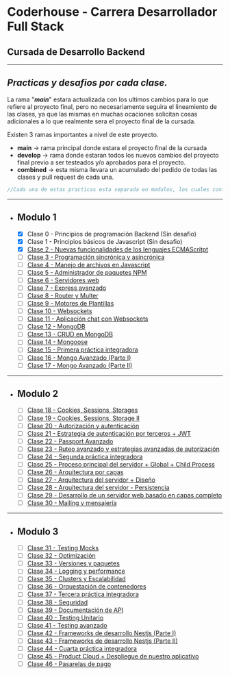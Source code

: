# Coderhouse - Carrera Desarrollador Full Stack
## Cursada de Desarrollo Backend


---
## _**Practicas y desafios por cada clase.**_

La rama "_**main**_" estara actualizada con los ultimos cambios para lo que refiere al proyecto final, pero no necesariamente seguira el lineamiento de las clases, ya que las mismas en muchas ocaciones solicitan cosas adicionales a lo que realmente sera el proyecto final de la cursada.

Existen 3 ramas importantes a nivel de este proyecto.
- **main** -> rama principal donde estara el proyecto final de la cursada
- **develop** -> rama donde estaran todos los nuevos cambios del proyecto final previo a ser testeados y/o aprobados para el proyecto.
- **combined** -> esta misma llevara un acumulado del pedido de todas las clases y pull request de cada una.

 ```js
 //Cada una de estas practicas esta separada en modulos, los cuales conforman la finalidad de la cursada. Y estan asociadas a una pull request distinta. La unificacion de las clases estaran sobre la rama "combined"
 ```

---
- ## Modulo 1

  - [X] Clase 0 - Principios de programación Backend (Sin desafio)
  - [X] Clase 1 - Principios básicos de Javascript (Sin desafio)
  - [X] [Clase 2 - Nuevas funcionalidades de los lenguajes ECMAScritpt](https://github.com/ifritzler/coder-backend/pull/1)
  - [ ] [Clase 3 - Programación sincrónica y asincrónica](#)
  - [ ] [Clase 4 - Manejo de archivos en Javascript](#)
  - [ ] [Clase 5 - Administrador de paquetes NPM](#)
  - [ ] [Clase 6 - Servidores web](#)
  - [ ] [Clase 7 - Express avanzado](#)
  - [ ] [Clase 8 - Router y Multer](#)
  - [ ] [Clase 9 - Motores de Plantillas](#)
  - [ ] [Clase 10 - Websockets](#)
  - [ ] [Clase 11 - Aplicación chat con Websockets](#)
  - [ ] [Clase 12 - MongoDB](#)
  - [ ] [Clase 13 - CRUD en MongoDB](#)
  - [ ] [Clase 14 - Mongoose](#)
  - [ ] [Clase 15 - Primera práctica integradora](#)
  - [ ] [Clase 16 - Mongo Avanzado (Parte I)](#)
  - [ ] [Clase 17 - Mongo Avanzado (Parte II)](#)

---
- ## Modulo 2

  - [ ] [Clase 18 - Cookies, Sessions, Storages](#)
  - [ ] [Clase 19 - Cookies, Sessions, Storage II](#)
  - [ ] [Clase 20 - Autorización y autenticación](#)
  - [ ] [Clase 21 - Estrategia de autenticación por terceros + JWT](#)
  - [ ] [Clase 22 - Passport Avanzado](#)
  - [ ] [Clase 23 - Ruteo avanzado y estrategias avanzadas de autorización](#)
  - [ ] [Clase 24 - Segunda práctica integradora](#)
  - [ ] [Clase 25 - Proceso principal del servidor + Global + Child Process](#)
  - [ ] [Clase 26 - Arquitectura por capas](#)
  - [ ] [Clase 27 - Arquitectura del servidor + Diseño](#)
  - [ ] [Clase 28 - Arquitectura del servidor - Persistencia](#)
  - [ ] [Clase 29 - Desarrollo de un servidor web basado en capas completo](#)
  - [ ] [Clase 30 - Mailing y mensajería](#)

---
- ## Modulo 3

  - [ ] [Clase 31 - Testing Mocks](#)
  - [ ] [Clase 32 - Optimización](#)
  - [ ] [Clase 33 - Versiones y paquetes](#)
  - [ ] [Clase 34 - Logging y performance](#)
  - [ ] [Clase 35 - Clusters y Escalabilidad](#)
  - [ ] [Clase 36 - Orquestación de contenedores](#)
  - [ ] [Clase 37 - Tercera práctica integradora](#)
  - [ ] [Clase 38 - Seguridad](#)
  - [ ] [Clase 39 - Documentación de API](#)
  - [ ] [Clase 40 - Testing Unitario](#)
  - [ ] [Clase 41 - Testing avanzado](#)
  - [ ] [Clase 42 - Frameworks de desarrollo Nestjs (Parte I)](#)
  - [ ] [Clase 43 - Frameworks de desarrollo Nestjs (Parte II)](#)
  - [ ] [Clase 44 - Cuarta práctica integradora](#)
  - [ ] [Clase 45 - Product Cloud + Despliegue de nuestro aplicativo](#)
  - [ ] [Clase 46 - Pasarelas de pago](#)
